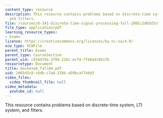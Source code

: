 ```yaml
---
content_type: resource
description: This resource contains problems based on discrete-time system, LTI system,
  and filters.
file: /courses/6-341-discrete-time-signal-processing-fall-2005/2d65d3c8c6dbc7a832bba59bcaf744d3_backexam_fall04.pdf
file_type: application/pdf
learning_resource_types:
- Exams
license: https://creativecommons.org/licenses/by-nc-sa/4.0/
ocw_type: OCWFile
parent_title: Exams
parent_type: CourseSection
parent_uid: c554d79a-3f04-22bc-ecf4-7f40a4c0b17b
resourcetype: Document
title: backexam_fall04.pdf
uid: 2d65d3c8-c6db-c7a8-32bb-a59bcaf744d3
video_files:
  video_thumbnail_file: null
video_metadata:
  youtube_id: null
---
```

This resource contains problems based on discrete-time system, LTI system, and filters.